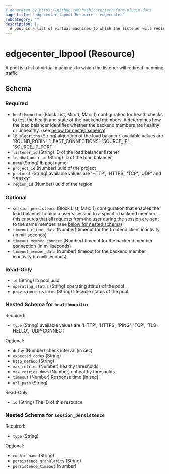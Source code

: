 ```yaml
---
# generated by https://github.com/hashicorp/terraform-plugin-docs
page_title: "edgecenter_lbpool Resource - edgecenter"
subcategory: ""
description: |-
  A pool is a list of virtual machines to which the listener will redirect incoming traffic
---
```


# edgecenter_lbpool (Resource)

A pool is a list of virtual machines to which the listener will redirect incoming traffic



<!-- schema generated by tfplugindocs -->
## Schema

### Required

- `healthmonitor` (Block List, Min: 1, Max: 1) configuration for health checks to test the health and state of the backend members. 
it determines how the load balancer identifies whether the backend members are healthy or unhealthy. (see [below for nested schema](#nestedblock--healthmonitor))
- `lb_algorithm` (String) algorithm of the load balancer. available values are 'ROUND_ROBIN', 'LEAST_CONNECTIONS', 'SOURCE_IP', 'SOURCE_IP_PORT'
- `listener_id` (String) ID of the load balancer listener
- `loadbalancer_id` (String) ID of the load balancer
- `name` (String) lb pool name
- `project_id` (Number) uuid of the project
- `protocol` (String) available values are 'HTTP', 'HTTPS', 'TCP', 'UDP' and 'PROXY'
- `region_id` (Number) uuid of the region

### Optional

- `session_persistence` (Block List, Max: 1) configuration that enables the load balancer to bind a user's session to a specific backend member. 
this ensures that all requests from the user during the session are sent to the same member. (see [below for nested schema](#nestedblock--session_persistence))
- `timeout_client_data` (Number) timeout for the frontend client inactivity (in milliseconds)
- `timeout_member_connect` (Number) timeout for the backend member connection (in milliseconds)
- `timeout_member_data` (Number) timeout for the backend member inactivity (in milliseconds)

### Read-Only

- `id` (String) lb pool uuid
- `operating_status` (String) operating status of the pool
- `provisioning_status` (String) lifecycle status of the pool

<a id="nestedblock--healthmonitor"></a>
### Nested Schema for `healthmonitor`

Required:

- `type` (String) available values are 'HTTP', 'HTTPS', 'PING', 'TCP', 'TLS-HELLO', 'UDP-CONNECT

Optional:

- `delay` (Number) check interval (in sec)
- `expected_codes` (String)
- `http_method` (String)
- `max_retries` (Number) healthy thresholds
- `max_retries_down` (Number) unhealthy thresholds
- `timeout` (Number) Response time (in sec)
- `url_path` (String)

Read-Only:

- `id` (String) The ID of this resource.


<a id="nestedblock--session_persistence"></a>
### Nested Schema for `session_persistence`

Required:

- `type` (String)

Optional:

- `cookie_name` (String)
- `persistence_granularity` (String)
- `persistence_timeout` (Number)


